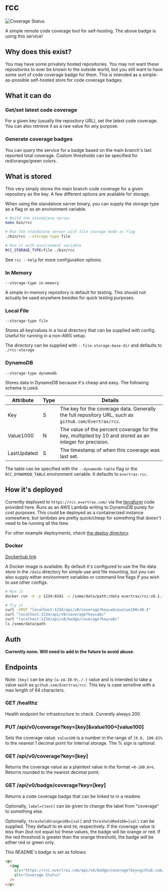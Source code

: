 # rcc

<p>
  <img src='https://rcc.evertras.com/api/v0/badge/coverage?key=github.com/Evertras/rcc' alt='Coverage Status'/>
</p>

A simple remote code coverage tool for self-hosting. The above badge
is using this service!

## Why does this exist?

You may have some privately hosted repositories. You may not want these
repositories to ever be known to the outside world, but you still want
to have some sort of code coverage badge for them. This is intended
as a simple-as-possible self-hosted store for code coverage badges.

## What it can do

### Get/set latest code coverage

For a given key (usually the repository URL), set the latest code coverage.
You can also retrieve it as a raw value for any purpose.

### Generate coverage badges

You can query the service for a badge based on the main branch's last reported
total coverage. Custom thresholds can be specified for red/orange/green colors.

## What is stored

This very simply stores the main branch code coverage for a given repository
as the key. A few different options are available for storage.

When using the standalone server binary, you can supply the storage type as a flag
or as an environment variable.

```bash
# Build the standalone server
make bin/rcc

# Run the standalone server with file storage mode as flag
./bin/rcc --storage-type file

# Run it with environment variable
RCC_STORAGE_TYPE=file ./bin/rcc
```

See `rcc --help` for more configuration options.

### In Memory

`--storage-type in-memory`

A simple in-memory repository is default for testing. This should not actually
be used anywhere besides for quick testing purposes.

### Local File

`--storage-type file`

Stores all key/values in a local directory that can be supplied with config.
Useful for running in a non-AWS setup.

The directory can be supplied with `--file-storage-base-dir` and defaults
to `./rcc-storage`

### DynamoDB

`--storage-type dynamodb`

Stores data in DynamoDB because it's cheap and easy. The following schema is used.

| Attribute   | Type | Details                                                                                                 |
| ----------- | ---- | ------------------------------------------------------------------------------------------------------- |
| Key         | S    | The key for the coverage data. Generally the full repository URL, such as `github.com/Evertras/rcc`.    |
| Value1000   | N    | The value of the percent coverage for the key, multiplied by 10 and stored as an integer for precision. |
| LastUpdated | S    | The timestamp of when this coverage was last set.                                                       |

The table can be specified with the `--dynamodb-table` flag or the `RCC_DYNAMODB_TABLE`
environment variable.  It defaults to `evertras-rcc`.

## How it's deployed

Currently deployed to `https://rcc.evertras.com/` via the [terraform](./deploy/terraform_lambda)
code provided here. Runs as an AWS Lambda writing to DynamoDB purely for
cost purposes. This could be deployed as a containerized instance somewhere,
but lambdas are pretty quick/cheap for something that doesn't need to be running
all the time.

For other example deployments, check [the deploy directory](./deploy).

### Docker

[Dockerhub link](https://hub.docker.com/repository/docker/evertras/rcc)

A Docker image is available. By default it's configured to use the file data store
in the `/data` directory for simple use and file mounting, but you can also supply
either environment variables or command line flags if you wish to use other configs.

```bash
# Run it
docker run -d -p 1234:8341 -v /some/data/path:/data evertras/rcc:v0.1.1

# Try it
curl -XPUT "localhost:1234/api/v0/coverage?key=abc&value100=38.4"
curl "localhost:1234/api/v0/coverage?key=abc"
curl "localhost:1234/api/v0/badge/coverage?key=abc"
ls /some/data/path
```

## Auth

**Currently none. Will need to add in the future to avoid abuse.**

## Endpoints

Note: `[key]` can be any `[a-zA-Z0-9\./-]` value and is intended to take a value
such as `github.com/Evertras/rcc`. This key is case sensitive with a max length
of 64 characters.

### GET /healthz

Health endpoint for infrastructure to check. Currently always 200.

### PUT /api/v0/coverage?key=[key]&value100=[value100]

Sets the coverage value. `value100` is a number in the range of `[0.0, 100.0]%`
to the nearest 1 decimal point for internal storage. The % sign is optional.

### GET /api/v0/coverage?key=[key]

Returns the coverage value as a plaintext value in the format `<0-100.0>%`. Returns
rounded to the nearest decimal point.

### GET /api/v0/badge/coverage?key=[key]

Returns a code coverage badge that can be linked to in a readme.

Optionally, `label=[text]` can be given to change the label from "coverage" to something else.

Optionally, `thresholdOrange100=[val]` and `thresholdRed100=[val]` can be supplied. They
default to `80` and `50`, respectively. If the coverage value is less than (but not equal to)
these values, the badge will be orange or red. If the red threshold is greater than the orange
threshold, the badge will be either red or green only.

This README's badge is set as follows:

```html
<p>
  <img
    src="https://rcc.evertras.com/api/v0/badge/coverage?key=github.com/Evertras/rcc"
    alt="Coverage Status"
  />
</p>
```
